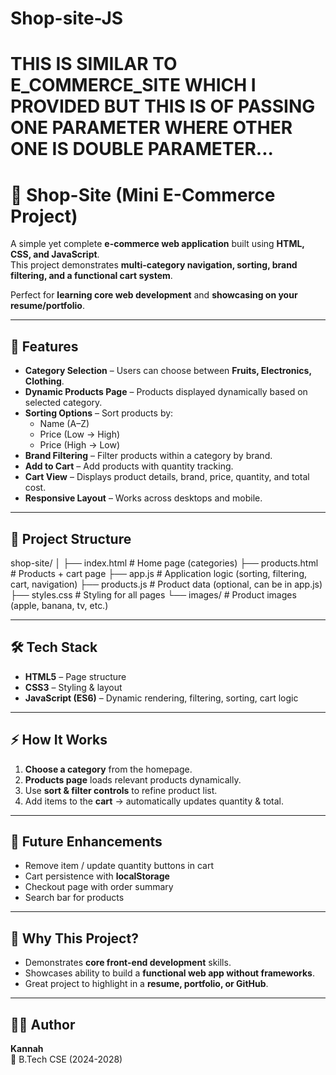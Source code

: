 # Shop-site-JS
# THIS IS SIMILAR TO E_COMMERCE_SITE WHICH I PROVIDED BUT THIS IS OF PASSING ONE PARAMETER WHERE OTHER ONE IS DOUBLE PARAMETER...

# 🛒 Shop-Site (Mini E-Commerce Project)

A simple yet complete **e-commerce web application** built using **HTML, CSS, and JavaScript**.  
This project demonstrates **multi-category navigation, sorting, brand filtering, and a functional cart system**.  

Perfect for **learning core web development** and **showcasing on your resume/portfolio**.

---

## 🚀 Features

- **Category Selection** – Users can choose between **Fruits, Electronics, Clothing**.  
- **Dynamic Products Page** – Products displayed dynamically based on selected category.  
- **Sorting Options** – Sort products by:
  - Name (A–Z)  
  - Price (Low → High)  
  - Price (High → Low)  
- **Brand Filtering** – Filter products within a category by brand.  
- **Add to Cart** – Add products with quantity tracking.  
- **Cart View** – Displays product details, brand, price, quantity, and total cost.  
- **Responsive Layout** – Works across desktops and mobile.  

---


## 📂 Project Structure

shop-site/
│
├── index.html # Home page (categories)
├── products.html # Products + cart page
├── app.js # Application logic (sorting, filtering, cart, navigation)
├── products.js # Product data (optional, can be in app.js)
├── styles.css # Styling for all pages
└── images/ # Product images (apple, banana, tv, etc.)


---

## 🛠️ Tech Stack

- **HTML5** – Page structure  
- **CSS3** – Styling & layout  
- **JavaScript (ES6)** – Dynamic rendering, filtering, sorting, cart logic  

---

## ⚡ How It Works

1. **Choose a category** from the homepage.  
2. **Products page** loads relevant products dynamically.  
3. Use **sort & filter controls** to refine product list.  
4. Add items to the **cart** → automatically updates quantity & total.  

---

## 📌 Future Enhancements

- Remove item / update quantity buttons in cart  
- Cart persistence with **localStorage**  
-  Checkout page with order summary  
-  Search bar for products  

---

## 🎯 Why This Project?

- Demonstrates **core front-end development** skills.  
- Showcases ability to build a **functional web app without frameworks**.  
- Great project to highlight in a **resume, portfolio, or GitHub**.  

---

## 👨‍💻 Author

**Kannah**  
📍 B.Tech CSE (2024-2028)  
 


